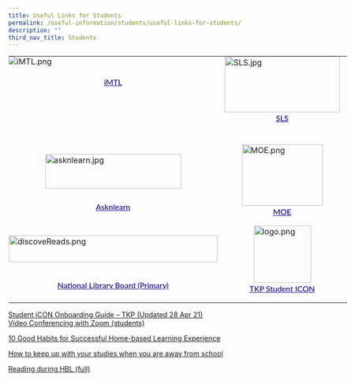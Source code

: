 ```yaml
---
title: Useful Links for Students
permalink: /useful-information/students/useful-links-for-students/
description: ""
third_nav_title: Students
---
```

<table style="margin: auto; outline: 0px; padding: 0px; border-collapse: collapse; clear: both; border: 1px solid transparent; table-layout: fixed; width: 890px;" class="ive_eobj_center ives_tab_kosong"><tbody style="margin: 0px; outline: 0px; padding: 0px;"><tr style="margin: 0px; outline: 0px; padding: 0px;"><td style="margin: 0px; outline: 0px; padding: 0px 15px 15px 0px; vertical-align: top;"><img style="margin: auto; outline: 0px; padding: 0px; border: none; max-width: 100%; clear: both; cursor: pointer; display: block;" class="ive_eobj_center ive_clickable" alt="iMTL.png" src="https://tanjongkatongpri.moe.edu.sg/qql/slot/u742/2020/Useful%20Links/Pupils/Useful%20Links%20for%20Pupils/iMTL.png"><div style="margin: 0px; outline: 0px; padding: 20px 0px 0px; line-height: 24.96px; color: rgb(65, 64, 66); font-family: Lato, sans-serif; font-size: 16px; font-weight: 400; text-align: center;"><a style="margin: 0px; outline: 0px; padding: 0px; color: rgb(33, 8, 138); text-decoration: underline; font-weight: 500;" target="_blank" href="https://imtl.moe.edu.sg/cos/o.x?c=/ca7_imtl/user&amp;func=login">iMTL</a><br style="margin: 0px; outline: 0px; padding: 0px;"></div></td><td style="margin: 0px; outline: 0px; padding: 0px 15px 15px 0px; vertical-align: top;"><img style="margin: auto; outline: 0px; padding: 0px; border: none; max-width: 100%; clear: both; cursor: pointer; display: block; width: 233px; height: 113px;" class="ive_eobj_center ive_clickable" alt="SLS.jpg" src="https://tanjongkatongpri.moe.edu.sg/qql/slot/u742/2020/Useful%20Links/Pupils/Useful%20Links%20for%20Pupils/SLS.jpg"><div style="margin: 0px; outline: 0px; padding: 0px; line-height: 24.96px; color: rgb(65, 64, 66); font-family: Lato, sans-serif; font-size: 16px; font-weight: 400; text-align: center;"><span style="margin: 0px; outline: 0px; padding: 0px; background-color: initial;"><a style="margin: 0px; outline: 0px; padding: 0px; color: rgb(33, 8, 138); text-decoration: underline; font-weight: 500;" target="_blank" href="http://learning.moe.edu.sg/">SLS</a></span></div><div style="margin: 0px; outline: 0px; padding: 0px; line-height: 24.96px; color: rgb(65, 64, 66); font-family: Lato, sans-serif; font-size: 16px; font-weight: 400; text-align: center;"><br style="margin: 0px; outline: 0px; padding: 0px;"></div></td></tr><tr style="margin: 0px; outline: 0px; padding: 0px;"><td style="margin: 0px; outline: 0px; padding: 0px 15px 15px 0px; vertical-align: top;"><br style="margin: 0px; outline: 0px; padding: 0px;"><img style="margin: auto; outline: 0px; padding: 0px; border: none; max-width: 100%; clear: both; cursor: pointer; display: block; width: 276px; height: 70px;" class="ive_eobj_center ive_clickable" alt="asknlearn.jpg" src="https://tanjongkatongpri.moe.edu.sg/qql/slot/u742/2020/Useful%20Links/Pupils/Useful%20Links%20for%20Pupils/asknlearn.jpg"><br style="margin: 0px; outline: 0px; padding: 0px;"><div style="margin: 0px; outline: 0px; padding: 5px 0px 0px; line-height: 24.96px; color: rgb(65, 64, 66); font-family: Lato, sans-serif; font-size: 16px; font-weight: 400; text-align: center;"><span style="margin: 0px; outline: 0px; padding: 0px; background-color: initial;"><a style="margin: 0px; outline: 0px; padding: 0px; color: rgb(33, 8, 138); text-decoration: underline; font-weight: 500;" target="_blank" href="https://lms.wizlearn.com/LMS/Login_main.aspx">Asknlearn</a></span></div></td><td style="margin: 0px; outline: 0px; padding: 0px 15px 15px 0px; vertical-align: top;"><img style="margin: auto; outline: 0px; padding: 0px; border: none; max-width: 100%; clear: both; cursor: pointer; display: block; width: 164px; height: 125px;" class="ive_eobj_center ive_clickable" alt="MOE.png" src="https://tanjongkatongpri.moe.edu.sg/qql/slot/u742/2020/Useful%20Links/Pupils/Useful%20Links%20for%20Pupils/MOE.png"><div style="margin: 0px; outline: 0px; padding: 0px; line-height: 24.96px; color: rgb(65, 64, 66); font-family: Lato, sans-serif; font-size: 16px; font-weight: 400; text-align: center;"><span style="margin: 0px; outline: 0px; padding: 0px; background-color: initial;"><a style="margin: 0px; outline: 0px; padding: 0px; color: rgb(33, 8, 138); text-decoration: underline; font-weight: 500;" target="_blank" href="https://www.moe.gov.sg/">MOE</a></span></div></td></tr><tr style="margin: 0px; outline: 0px; padding: 0px;"><td style="margin: 0px; outline: 0px; padding: 0px 15px 15px 0px; vertical-align: top;"><br style="margin: 0px; outline: 0px; padding: 0px;"><img style="margin: auto; outline: 0px; padding: 0px; border: none; max-width: 100%; clear: both; cursor: pointer; display: block; width: 423px; height: 54px;" class="ive_eobj_center ive_clickable" alt="discoveReads.png" width="100%" src="https://tanjongkatongpri.moe.edu.sg/qql/slot/u742/2020/Useful%20Links/Pupils/Useful%20Links%20for%20Pupils/discoveReads.png"><br style="margin: 0px; outline: 0px; padding: 0px;"><div style="margin: 0px; outline: 0px; padding: 15px 0px 0px; line-height: 24.96px; color: rgb(65, 64, 66); font-family: Lato, sans-serif; font-size: 16px; font-weight: 400; text-align: center;"><a style="margin: 0px; outline: 0px; padding: 0px; color: rgb(33, 8, 138); text-decoration: underline; font-weight: 500; background-color: initial;" target="_blank" href="https://childrenandteens.nlb.gov.sg/book-recommendations/recommend-primary">National Library Board (Primary)</a><br style="margin: 0px; outline: 0px; padding: 0px;"></div></td><td style="margin: 0px; outline: 0px; padding: 0px 15px 15px 0px; vertical-align: top;"><img style="margin: auto; outline: 0px; padding: 0px; border: none; max-width: 100%; clear: both; display: block; width: 116px; height: 116px;" class="ive_eobj_center" alt="logo.png" src="https://tanjongkatongpri.moe.edu.sg/qql/slot/u742/2020/Useful%20Links/Pupils/Useful%20Links%20for%20Pupils/logo.png"><div style="margin: 0px; outline: 0px; padding: 0px; line-height: 24.96px; color: rgb(65, 64, 66); font-family: Lato, sans-serif; font-size: 16px; font-weight: 400; text-align: center;"><span style="margin: 0px; outline: 0px; padding: 0px; background-color: initial;"><a style="margin: 0px; outline: 0px; padding: 0px; color: rgb(33, 8, 138); text-decoration: underline; font-weight: 500;" target="_blank" href="https://workspace.google.com/dashboard">TKP Student ICON</a></span></div></td></tr></tbody></table>

  
[Student iCON Onboarding Guide – TKP (Updated 28 Apr 21)](https://tanjongkatongpri.moe.edu.sg/qql/slot/u742/2020/Useful%20Links/Pupils/Useful%20Links%20for%20Pupils/Student%20iCON%20Onboarding%20Guide_TkpsUpdated%2028%20Apr%2021.pptx)  <br>
[Video Conferencing with Zoom (students)](https://tanjongkatongpri.moe.edu.sg/qql/slot/u742/2020/Useful%20Links/Pupils/Useful%20Links%20for%20Pupils/Video%20Conferencing%20with%20Zoom%20students.pdf)

[10 Good Habits for Successful Home-based Learning Experience](https://tanjongkatongpri.moe.edu.sg/qql/slot/u742/2020/Useful%20Links/Pupils/Useful%20Links%20for%20Pupils/10%20Good%20Habits%20for%20Successful%20Home-based%20Learning%20Experience.pdf)

[How to keep up with your studies when you are away from school](https://tanjongkatongpri.moe.edu.sg/qql/slot/u742/2020/Useful%20Links/Pupils/Useful%20Links%20for%20Pupils/How%20to%20keep%20up%20with%20your%20studies%20when%20you%20are%20away%20from%20school.pdf)

[Reading during HBL (full)](https://tanjongkatongpri.moe.edu.sg/qql/slot/u742/2020/Useful%20Links/Pupils/Useful%20Links%20for%20Pupils/Reading%20during%20HBL%20full.pdf)